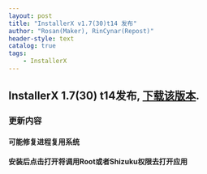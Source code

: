 ```yaml
---
layout: post
title: "InstallerX v1.7(30)t14 发布"
author: "Rosan(Maker), RinCynar(Repost)"
header-style: text
catalog: true
tags:
    - InstallerX
---
```


## InstallerX 1.7(30) t14发布, [下载该版本](/file/InstallerX_1.7(30)-t14.apk).

### 更新内容

#### 可能修复进程复用系统

#### 安装后点击打开将调用Root或者Shizuku权限去打开应用
